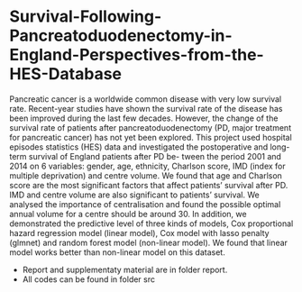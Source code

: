 # Survival-Following-Pancreatoduodenectomy-in-England-Perspectives-from-the-HES-Database

Pancreatic cancer is a worldwide common disease with very low survival rate. Recent-year studies have shown the survival rate of the disease has been improved during the last few decades. However, the change of the survival rate of patients after pancreatoduodenectomy (PD, major treatment for pancreatic cancer) has not yet been explored. This project used hospital episodes statistics (HES) data and investigated the postoperative and long-term survival of England patients after PD be- tween the period 2001 and 2014 on 6 variables: gender, age, ethnicity, Charlson score, IMD (index for multiple deprivation) and centre volume. We found that age and Charlson score are the most significant factors that affect patients’ survival after PD. IMD and centre volume are also significant to patients’ survival. We analysed the importance of centralisation and found the possible optimal annual volume for a centre should be around 30. In addition, we demonstrated the predictive level of three kinds of models, Cox proportional hazard regression model (linear model), Cox model with lasso penalty (glmnet) and random forest model (non-linear model). We found that linear model works better than non-linear model on this dataset.

* Report and supplementaty material are in folder report.
* All codes can be found in folder src

